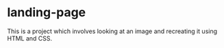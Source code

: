 # landing-page
This is a project which involves looking at an image and recreating it using HTML and CSS.
